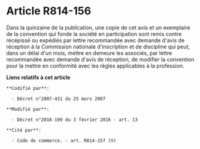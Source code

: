 # Article R814-156

Dans la quinzaine de la publication, une copie de cet avis et un exemplaire de la convention qui fonde la société en
participation sont remis contre récépissé ou expédiés par lettre recommandée avec demande d'avis de réception à la Commission
nationale d'inscription et de discipline qui peut, dans un délai d'un mois, mettre en demeure les associés, par lettre
recommandée avec demande d'avis de réception, de modifier la convention pour la mettre en conformité avec les règles
applicables à la profession.

**Liens relatifs à cet article**

	**Codifié par**:

	  - Décret n°2007-431 du 25 mars 2007

	**Modifié par**:

	  - Décret n°2016-109 du 3 février 2016 - art. 13

	**Cité par**:

	  - Code de commerce. - art. R814-157 (V)
